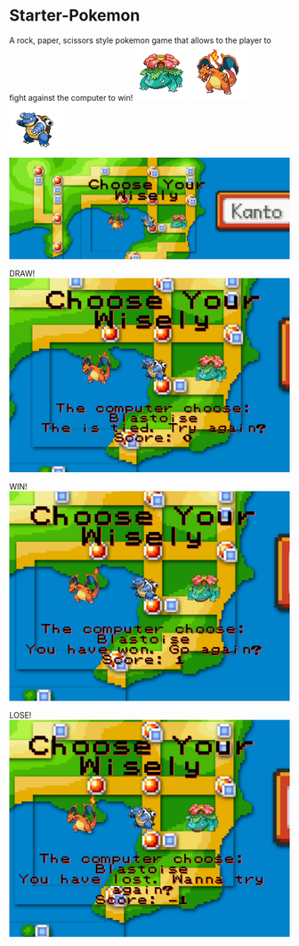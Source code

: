 # Starter-Pokemon
A rock, paper, scissors style pokemon game that allows to the player to fight against the computer to win!
![](assets/images/Venusaur.png) 
![](assets/images/Charizard.png)
![](assets/images/Blastoise.png)
![](assets/images/screenshot1.png)</br>

DRAW!
![](assets/images/screenshot2.png)</br>

WIN!
![](assets/images/screenshot3.png)</br>

LOSE!
![](assets/images/screenshot4.png)</br>
